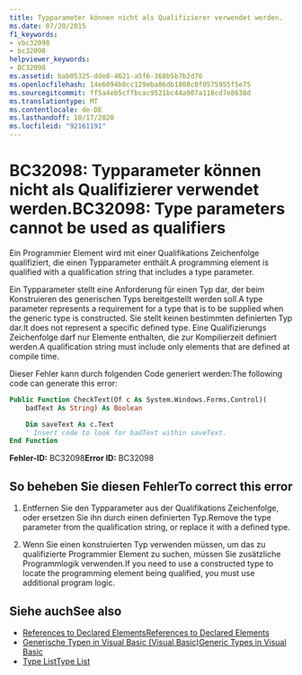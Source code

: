 ```yaml
---
title: Typparameter können nicht als Qualifizierer verwendet werden.
ms.date: 07/20/2015
f1_keywords:
- vbc32098
- bc32098
helpviewer_keywords:
- BC32098
ms.assetid: bab05325-dde8-4621-a5f6-368b5b7b2d76
ms.openlocfilehash: 14e6094b0cc129eba86db1808c0f0575955f5e75
ms.sourcegitcommit: ff5a4eb5cffbcac9521bc44a907a118cd7e8638d
ms.translationtype: MT
ms.contentlocale: de-DE
ms.lasthandoff: 10/17/2020
ms.locfileid: "92161191"
---
```

# <a name="bc32098-type-parameters-cannot-be-used-as-qualifiers"></a><span data-ttu-id="7a3fd-102">BC32098: Typparameter können nicht als Qualifizierer verwendet werden.</span><span class="sxs-lookup"><span data-stu-id="7a3fd-102">BC32098: Type parameters cannot be used as qualifiers</span></span>

<span data-ttu-id="7a3fd-103">Ein Programmier Element wird mit einer Qualifikations Zeichenfolge qualifiziert, die einen Typparameter enthält.</span><span class="sxs-lookup"><span data-stu-id="7a3fd-103">A programming element is qualified with a qualification string that includes a type parameter.</span></span>

<span data-ttu-id="7a3fd-104">Ein Typparameter stellt eine Anforderung für einen Typ dar, der beim Konstruieren des generischen Typs bereitgestellt werden soll.</span><span class="sxs-lookup"><span data-stu-id="7a3fd-104">A type parameter represents a requirement for a type that is to be supplied when the generic type is constructed.</span></span> <span data-ttu-id="7a3fd-105">Sie stellt keinen bestimmten definierten Typ dar.</span><span class="sxs-lookup"><span data-stu-id="7a3fd-105">It does not represent a specific defined type.</span></span> <span data-ttu-id="7a3fd-106">Eine Qualifizierungs Zeichenfolge darf nur Elemente enthalten, die zur Kompilierzeit definiert werden.</span><span class="sxs-lookup"><span data-stu-id="7a3fd-106">A qualification string must include only elements that are defined at compile time.</span></span>

<span data-ttu-id="7a3fd-107">Dieser Fehler kann durch folgenden Code generiert werden:</span><span class="sxs-lookup"><span data-stu-id="7a3fd-107">The following code can generate this error:</span></span>

```vb
Public Function CheckText(Of c As System.Windows.Forms.Control)(
    badText As String) As Boolean

    Dim saveText As c.Text
    ' Insert code to look for badText within saveText.
End Function
```

 <span data-ttu-id="7a3fd-108">**Fehler-ID:** BC32098</span><span class="sxs-lookup"><span data-stu-id="7a3fd-108">**Error ID:** BC32098</span></span>

## <a name="to-correct-this-error"></a><span data-ttu-id="7a3fd-109">So beheben Sie diesen Fehler</span><span class="sxs-lookup"><span data-stu-id="7a3fd-109">To correct this error</span></span>

1. <span data-ttu-id="7a3fd-110">Entfernen Sie den Typparameter aus der Qualifikations Zeichenfolge, oder ersetzen Sie ihn durch einen definierten Typ.</span><span class="sxs-lookup"><span data-stu-id="7a3fd-110">Remove the type parameter from the qualification string, or replace it with a defined type.</span></span>

2. <span data-ttu-id="7a3fd-111">Wenn Sie einen konstruierten Typ verwenden müssen, um das zu qualifizierte Programmier Element zu suchen, müssen Sie zusätzliche Programmlogik verwenden.</span><span class="sxs-lookup"><span data-stu-id="7a3fd-111">If you need to use a constructed type to locate the programming element being qualified, you must use additional program logic.</span></span>

## <a name="see-also"></a><span data-ttu-id="7a3fd-112">Siehe auch</span><span class="sxs-lookup"><span data-stu-id="7a3fd-112">See also</span></span>

- [<span data-ttu-id="7a3fd-113">References to Declared Elements</span><span class="sxs-lookup"><span data-stu-id="7a3fd-113">References to Declared Elements</span></span>](../../programming-guide/language-features/declared-elements/references-to-declared-elements.md)
- [<span data-ttu-id="7a3fd-114">Generische Typen in Visual Basic (Visual Basic)</span><span class="sxs-lookup"><span data-stu-id="7a3fd-114">Generic Types in Visual Basic</span></span>](../../programming-guide/language-features/data-types/generic-types.md)
- [<span data-ttu-id="7a3fd-115">Type List</span><span class="sxs-lookup"><span data-stu-id="7a3fd-115">Type List</span></span>](../statements/type-list.md)
